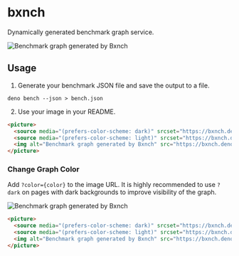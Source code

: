 # bxnch

Dynamically generated benchmark graph service.

<picture>
  <source media="(prefers-color-scheme: dark)" srcset="https://bxnch.deno.dev/iuioiua/bxnch/main/bench.json?dark">
  <source media="(prefers-color-scheme: light)" srcset="https://bxnch.deno.dev/iuioiua/bxnch/main/bench.json">
  <img alt="Benchmark graph generated by Bxnch" src="https://bxnch.deno.dev/iuioiua/bxnch/main/bench.json">
</picture>

## Usage

1. Generate your benchmark JSON file and save the output to a file.

```
deno bench --json > bench.json
```

2. Use your image in your README.

```md
<picture>
  <source media="(prefers-color-scheme: dark)" srcset="https://bxnch.deno.dev/iuioiua/bxnch/main/bench.json?dark">
  <source media="(prefers-color-scheme: light)" srcset="https://bxnch.deno.dev/iuioiua/bxnch/main/bench.json">
  <img alt="Benchmark graph generated by Bxnch" src="https://bxnch.deno.dev/iuioiua/bxnch/main/bench.json">
</picture>
```

### Change Graph Color

Add `?color={color}` to the image URL. It is highly recommended to use `?dark`
on pages with dark backgrounds to improve visibility of the graph.

<picture>
  <source media="(prefers-color-scheme: dark)" srcset="https://bxnch.deno.dev/iuioiua/bxnch/main/bench.json?color=red&dark">
  <source media="(prefers-color-scheme: light)" srcset="https://bxnch.deno.dev/iuioiua/bxnch/main/bench.json?color=red">
  <img alt="Benchmark graph generated by Bxnch" src="https://bxnch.deno.dev/iuioiua/bxnch/main/bench.json">
</picture>

```md
<picture>
  <source media="(prefers-color-scheme: dark)" srcset="https://bxnch.deno.dev/iuioiua/bxnch/main/bench.json?color=red&dark">
  <source media="(prefers-color-scheme: light)" srcset="https://bxnch.deno.dev/iuioiua/bxnch/main/bench.json?color=red">
  <img alt="Benchmark graph generated by Bxnch" src="https://bxnch.deno.dev/iuioiua/bxnch/main/bench.json">
</picture>
```
